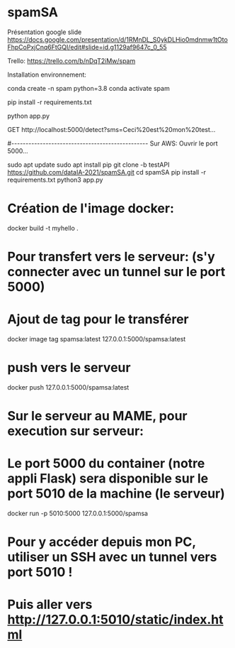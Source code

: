# spamSA

Présentation google slide https://docs.google.com/presentation/d/1RMnDL_S0ykDLHio0mdnmw1tOtoFhpCoPxjCnq6FtGQI/edit#slide=id.g1129af9647c_0_55



Trello: https://trello.com/b/nDqT2iMw/spam


Installation environnement:

conda create -n spam python=3.8
conda activate spam

pip install -r requirements.txt

python app.py

GET http://localhost:5000/detect?sms=Ceci%20est%20mon%20test...

#------------------------------------------------
Sur AWS: 
Ouvrir le port 5000...

sudo apt update
sudo apt install pip
git clone -b testAPI https://github.com/dataIA-2021/spamSA.git
cd spamSA
pip install -r requirements.txt
python3 app.py


# Création de l'image docker:
docker build -t myhello .


# Pour transfert vers le serveur: (s'y connecter avec un tunnel sur le port 5000)
# Ajout de tag pour le transférer
docker image tag spamsa:latest 127.0.0.1:5000/spamsa:latest
# push vers le serveur
docker push 127.0.0.1:5000/spamsa:latest

# Sur le serveur au MAME, pour execution sur serveur:
# Le port 5000 du container (notre appli Flask) sera disponible sur le port 5010 de la machine (le serveur)
docker run -p 5010:5000 127.0.0.1:5000/spamsa
# Pour y accéder depuis mon PC, utiliser un SSH avec un tunnel vers port 5010 !
# Puis aller vers http://127.0.0.1:5010/static/index.html
